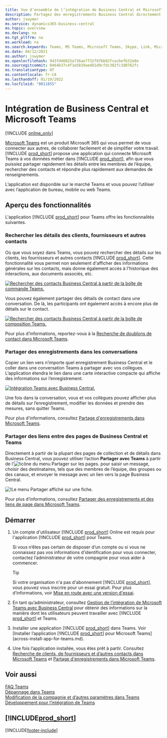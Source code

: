 ```yaml
---
title: Vue d’ensemble de l’intégration de Business Central et Microsoft Teams | Microsoft Docs
description: Partagez des enregistrements Business Central directement dans une conversation Teams.
author: jswymer
ms.service: dynamics365-business-central
ms.topic: overview
ms.devlang: na
ms.tgt_pltfrm: na
ms.workload: na
ms.search.keywords: Teams, MS Teams, Microsoft Teams, Skype, Link, Microsoft 365, collaborate, collaboration, teamwork
ms.date: 04/12/2021
ms.author: jswymer
ms.openlocfilehash: 943fd46025a736ae7f32f8fbb02fcacbefb32e8e
ms.sourcegitcommit: 8464b37c4f1e5819aed81d9cfdc382fc3d0762fc
ms.translationtype: HT
ms.contentlocale: fr-CA
ms.lasthandoff: 01/19/2022
ms.locfileid: "8011855"
---
```

# <a name="business-central-and-microsoft-teams-integration"></a>Intégration de Business Central et Microsoft Teams

[!INCLUDE [online_only](includes/online_only.md)]

[Microsoft Teams](https://www.microsoft.com/en-us/microsoft-365/microsoft-teams) est un produit Microsoft 365 qui vous permet de vous connecter aux autres, de collaborer facilement et de simplifier votre travail. [!INCLUDE [prod_short](includes/prod_short.md)] propose une application qui connecte Microsoft Teams à vos données métier dans [!INCLUDE [prod_short](includes/prod_short.md)], afin que vous puissiez partager rapidement les détails entre les membres de l’équipe, rechercher des contacts et répondre plus rapidement aux demandes de renseignements.

L’application est disponible sur le marché Teams et vous pouvez l’utiliser avec l’application de bureau, mobile ou web Teams.

## <a name="features-overview"></a>Aperçu des fonctionnalités

L'application [!INCLUDE [prod_short](includes/prod_short.md)] pour Teams offre les fonctionnalités suivantes.

### <a name="look-up-details-of-customers-vendors-and-other-contacts"></a>Rechercher les détails des clients, fournisseurs et autres contacts

Où que vous soyez dans Teams, vous pouvez rechercher des détails sur les clients, les fournisseurs et autres contacts [!INCLUDE [prod_short](includes/prod_short.md)]. Cette fonctionnalité vous permet non seulement d'afficher des informations générales sur les contacts, mais donne également accès à l'historique des interactions, aux documents associés, etc.

 [![Rechercher des contacts Business Central à partir de la boîte de commande Teams.](media/teams-contacts-overview.png)](media/teams-contacts-overview.png#lightbox)

Vous pouvez également partager des détails de contact dans une conversation. De là, les participants ont également accès à encore plus de détails sur le contact.

 [![Rechercher des contacts Business Central à partir de la boîte de composition Teams.](media/teams-contacts.png)](media/teams-contacts.png#lightbox)

Pour plus d’informations, reportez-vous à la [Recherche de doublons de contact dans Microsoft Teams](across-search-contacts-teams.md).

### <a name="share-records-in-conversations"></a>Partager des enregistrements dans les conversations

Copier un lien vers n’importe quel enregistrement Business Central et le coller dans une conversation Teams à partager avec vos collègues. L’application étendra le lien dans une carte interactive compacte qui affiche des informations sur l’enregistrement.

[![Intégration Teams avec Business Central.](media/teams-intro-v3.png)](media/teams-intro-v3.png#lightbox)

Une fois dans la conversation, vous et vos collègues pouvez afficher plus de détails sur l’enregistrement, modifier les données et prendre des mesures, sans quitter Teams.

Pour plus d’informations, consultez [Partage d'enregistrements dans Microsoft Teams](across-working-with-teams.md).

### <a name="share-links-from-pages-in-business-central-to-teams"></a>Partager des liens entre des pages de Business Central et Teams

Directement à partir de la plupart des pages de collection et de détails dans Business Central, vous pouvez utiliser l’action **Partager avec Teams** à partir de l’![!icône du menu Partager sur les pages.](media/share-icon.png "Le menu Partager affiché sur une fiche.") pour saisir un message, choisir des destinataires, tels que des membres de l’équipe, des groupes ou des canaux, et envoyer le message avec un lien vers la page Business Central.

![!Le menu Partager affiché sur une fiche.](media/teams-share-link.png "Le menu Partager affiché sur une fiche.")

Pour plus d’informations, consultez [Partager des enregistrements et des liens de page dans Microsoft Teams](across-working-with-teams.md#share-link).

## <a name="get-started"></a>Démarrer

1. Un compte d'utilisateur [!INCLUDE [prod_short](includes/prod_short.md)] Online est requis pour l'application [!INCLUDE [prod_short](includes/prod_short.md)] pour Teams.

    Si vous n’êtes pas certain de disposer d’un compte ou si vous ne connaissez pas vos informations d’identification pour vous connecter, contactez l’administrateur de votre compagnie pour vous aider à commencer.

    > [!TIP]
    > Si votre organisation n'a pas d'abonnement [!INCLUDE [prod_short](includes/prod_short.md)], vous pouvez vous inscrire pour un essai gratuit. Pour plus d’informations, voir [Mise en route avec une version d'essai](across-preview.md#getting-started-with-a-trial).

2. En tant qu’administrateur, consultez [Gestion de l’intégration de Microsoft Teams avec Business Central](admin-teams-integration.md) pour obtenir des informations sur la manière dont les utilisateurs peuvent travailler avec [!INCLUDE [prod_short](includes/prod_short.md)] et Teams.
3. Installer une application [!INCLUDE [prod_short](includes/prod_short.md)] dans Teams. Voir [Installer l’application [!INCLUDE [prod_short](includes/prod_short.md)] pour Microsoft Teams](across-install-app-for-teams.md).
4. Une fois l’application installée, vous êtes prêt à partir. Consultez [Recherche de clients, de fournisseurs et d’autres contacts dans Microsoft Teams](across-search-contacts-teams.md) et [Partage d'enregistrements dans Microsoft Teams](across-working-with-teams.md).

## <a name="see-also"></a>Voir aussi

[FAQ Teams](teams-faq.md)  
[Dépannage dans Teams](admin-teams-troubleshooting.md)  
[Modification de la compagnie et d’autres paramètres dans Teams](across-teams-settings.md)  
[Développement pour l’intégration de Teams](/dynamics365/business-central/dev-itpro/developer/devenv-develop-for-teams)
  
## [!INCLUDE[prod_short](includes/free_trial_md.md)]  


[!INCLUDE[footer-include](includes/footer-banner.md)]